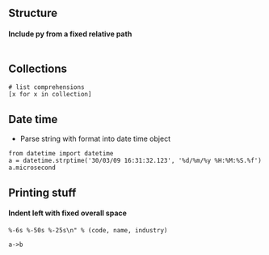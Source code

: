 
## Structure

#### Include py from a fixed relative path

```python

```


## Collections

```
# list comprehensions
[x for x in collection]
```

## Date time

* Parse string with format into date time object
``` 
from datetime import datetime
a = datetime.strptime('30/03/09 16:31:32.123', '%d/%m/%y %H:%M:%S.%f')
a.microsecond
```

## Printing stuff

#### Indent left with fixed overall space

```
%-6s %-50s %-25s\n" % (code, name, industry)
```
```plantuml
a->b
```


